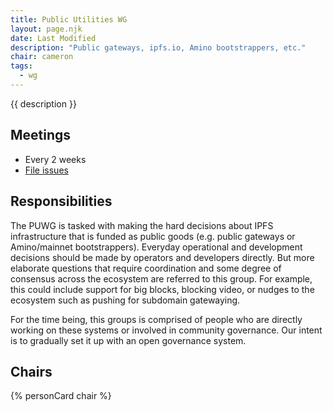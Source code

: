 ```yaml
---
title: Public Utilities WG
layout: page.njk
date: Last Modified
description: "Public gateways, ipfs.io, Amino bootstrappers, etc."
chair: cameron
tags:
  - wg
---
```


{{ description }}

## Meetings

- Every 2 weeks
- [File issues](https://github.com/ipshipyard/waterworks-community/issues)

## Responsibilities

The PUWG is tasked with making the hard decisions about IPFS infrastructure that is funded as
public goods (e.g. public gateways or Amino/mainnet bootstrappers). Everyday operational and 
development decisions should be made by operators and developers directly. But more elaborate 
questions that require coordination and some degree of consensus across the ecosystem are 
referred to this group. For example, this could include support for big blocks, blocking video, 
or nudges to the ecosystem such as pushing for subdomain gatewaying.

For the time being, this groups is comprised of people who are directly working on these systems
or involved in community governance. Our intent is to gradually set it up with an open governance
system.

## Chairs

{% personCard chair %}
